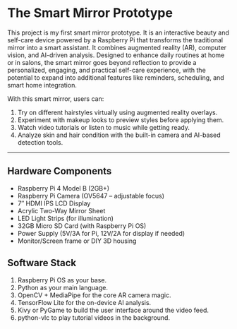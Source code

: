 # The Smart Mirror Prototype

This project is my first smart mirror prototype. It is an interactive beauty and self-care device powered by a Raspberry Pi that transforms the traditional mirror into a smart assistant. It combines augmented reality (AR), computer vision, and AI-driven analysis. Designed to enhance daily routines at home or in salons, the smart mirror goes beyond reflection to provide a personalized, engaging, and practical self-care experience, with the potential to expand into additional features like reminders, scheduling, and smart home integration.

With this smart mirror, users can:
1. Try on different hairstyles virtually using augmented reality overlays.
2. Experiment with makeup looks to preview styles before applying them.
3. Watch video tutorials or listen to music while getting ready.
4. Analyze skin and hair condition with the built-in camera and AI-based detection tools.
---

## Hardware Components

- Raspberry Pi 4 Model B (2GB+)
- Raspberry Pi Camera (OV5647 – adjustable focus)
- 7″ HDMI IPS LCD Display
- Acrylic Two-Way Mirror Sheet
- LED Light Strips (for illumination)
- 32GB Micro SD Card (with Raspberry Pi OS)
- Power Supply (5V/3A for Pi, 12V/2A for display if needed)
- Monitor/Screen frame or DIY 3D housing

## Software Stack
1. Raspberry Pi OS as your base.
2. Python as your main language.
3. OpenCV + MediaPipe for the core AR camera magic.
4. TensorFlow Lite for the on-device AI analysis.
5. Kivy or PyGame to build the user interface around the video feed.
6. python-vlc to play tutorial videos in the background.
